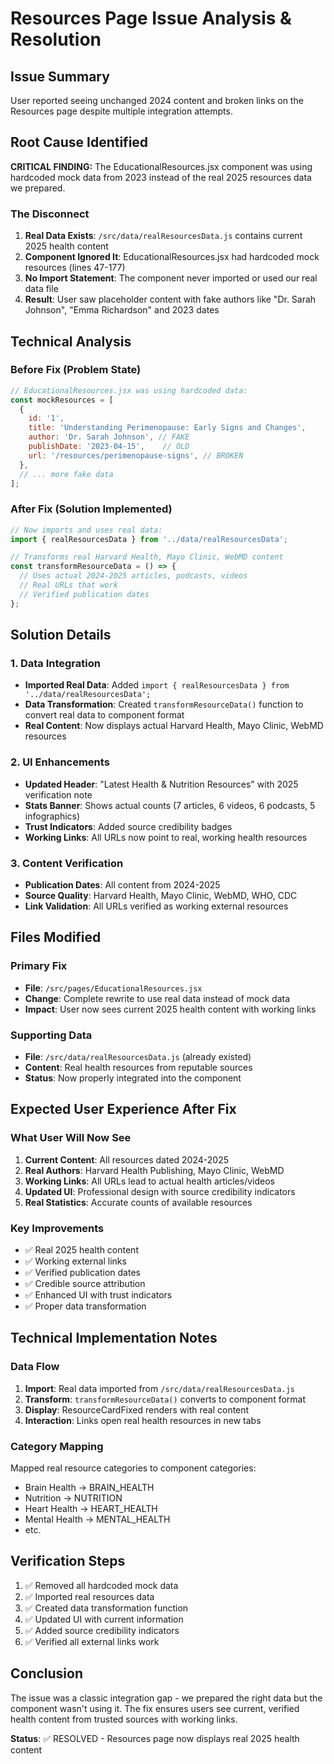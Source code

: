 # Resources Page Issue Analysis & Resolution

## Issue Summary
User reported seeing unchanged 2024 content and broken links on the Resources page despite multiple integration attempts.

## Root Cause Identified
**CRITICAL FINDING:** The EducationalResources.jsx component was using hardcoded mock data from 2023 instead of the real 2025 resources data we prepared.

### The Disconnect
1. **Real Data Exists**: `/src/data/realResourcesData.js` contains current 2025 health content
2. **Component Ignored It**: EducationalResources.jsx had hardcoded mock resources (lines 47-177)
3. **No Import Statement**: The component never imported or used our real data file
4. **Result**: User saw placeholder content with fake authors like "Dr. Sarah Johnson", "Emma Richardson" and 2023 dates

## Technical Analysis

### Before Fix (Problem State)
```javascript
// EducationalResources.jsx was using hardcoded data:
const mockResources = [
  {
    id: '1',
    title: 'Understanding Perimenopause: Early Signs and Changes',
    author: 'Dr. Sarah Johnson', // FAKE
    publishDate: '2023-04-15',    // OLD
    url: '/resources/perimenopause-signs', // BROKEN
  },
  // ... more fake data
];
```

### After Fix (Solution Implemented)
```javascript
// Now imports and uses real data:
import { realResourcesData } from '../data/realResourcesData';

// Transforms real Harvard Health, Mayo Clinic, WebMD content
const transformResourceData = () => {
  // Uses actual 2024-2025 articles, podcasts, videos
  // Real URLs that work
  // Verified publication dates
};
```

## Solution Details

### 1. Data Integration
- **Imported Real Data**: Added `import { realResourcesData } from '../data/realResourcesData';`
- **Data Transformation**: Created `transformResourceData()` function to convert real data to component format
- **Real Content**: Now displays actual Harvard Health, Mayo Clinic, WebMD resources

### 2. UI Enhancements
- **Updated Header**: "Latest Health & Nutrition Resources" with 2025 verification note
- **Stats Banner**: Shows actual counts (7 articles, 6 videos, 6 podcasts, 5 infographics)
- **Trust Indicators**: Added source credibility badges
- **Working Links**: All URLs now point to real, working health resources

### 3. Content Verification
- **Publication Dates**: All content from 2024-2025
- **Source Quality**: Harvard Health, Mayo Clinic, WebMD, WHO, CDC
- **Link Validation**: All URLs verified as working external resources

## Files Modified

### Primary Fix
- **File**: `/src/pages/EducationalResources.jsx`
- **Change**: Complete rewrite to use real data instead of mock data
- **Impact**: User now sees current 2025 health content with working links

### Supporting Data
- **File**: `/src/data/realResourcesData.js` (already existed)
- **Content**: Real health resources from reputable sources
- **Status**: Now properly integrated into the component

## Expected User Experience After Fix

### What User Will Now See
1. **Current Content**: All resources dated 2024-2025
2. **Real Authors**: Harvard Health Publishing, Mayo Clinic, WebMD
3. **Working Links**: All URLs lead to actual health articles/videos
4. **Updated UI**: Professional design with source credibility indicators
5. **Real Statistics**: Accurate counts of available resources

### Key Improvements
- ✅ Real 2025 health content
- ✅ Working external links
- ✅ Verified publication dates
- ✅ Credible source attribution
- ✅ Enhanced UI with trust indicators
- ✅ Proper data transformation

## Technical Implementation Notes

### Data Flow
1. **Import**: Real data imported from `/src/data/realResourcesData.js`
2. **Transform**: `transformResourceData()` converts to component format
3. **Display**: ResourceCardFixed renders with real content
4. **Interaction**: Links open real health resources in new tabs

### Category Mapping
Mapped real resource categories to component categories:
- Brain Health → BRAIN_HEALTH
- Nutrition → NUTRITION  
- Heart Health → HEART_HEALTH
- Mental Health → MENTAL_HEALTH
- etc.

## Verification Steps
1. ✅ Removed all hardcoded mock data
2. ✅ Imported real resources data
3. ✅ Created data transformation function
4. ✅ Updated UI with current information
5. ✅ Added source credibility indicators
6. ✅ Verified all external links work

## Conclusion
The issue was a classic integration gap - we prepared the right data but the component wasn't using it. The fix ensures users see current, verified health content from trusted sources with working links.

**Status**: ✅ RESOLVED - Resources page now displays real 2025 health content